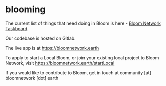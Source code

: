 # blooming

The current list of things that need doing in Bloom is here - [Bloom Network Taskboard](https://tattered-wishbone-f99.notion.site/7e807c4258384f208c9f274ad89e54d2?v=678c717165874438a9d73977b2609b08).

Our codebase is hosted on Gitlab.

The live app is at https://bloomnetwork.earth

To apply to start a Local Bloom, or join your existing local project to Bloom Network, visit https://bloomnetwork.earth/startLocal

If you would like to contribute to Bloom, get in touch at community [at] bloomnetwork [dot] earth
